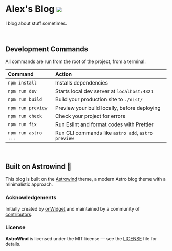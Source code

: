 # Alex's Blog [![](https://img.shields.io/badge/My%20Blog-View%20Now-blue)](https://blog.alexsguardian.net)

I blog about stuff sometimes.

<br >

## Development Commands

All commands are run from the root of the project, from a terminal:

| Command             | Action                                             |
| :------------------ | :------------------------------------------------- |
| `npm install`       | Installs dependencies                              |
| `npm run dev`       | Starts local dev server at `localhost:4321`        |
| `npm run build`     | Build your production site to `./dist/`            |
| `npm run preview`   | Preview your build locally, before deploying       |
| `npm run check`     | Check your project for errors                      |
| `npm run fix`       | Run Eslint and format codes with Prettier          |
| `npm run astro ...` | Run CLI commands like `astro add`, `astro preview` |

<br >

## Built on Astrowind 🚀

This blog is built on the [Astrowind](https://github.com/onwidget/astrowind) theme, a modern Astro blog theme with a minimalistic approach.


### Acknowledgements

Initially created by [onWidget](https://onwidget.com) and maintained by a community of [contributors](https://github.com/onwidget/astrowind/graphs/contributors).


### License

**AstroWind** is licensed under the MIT license — see the [LICENSE](./LICENSE.md) file for details.
